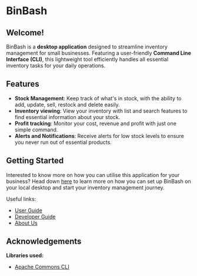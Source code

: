 # BinBash

## Welcome!
BinBash is a **desktop application** designed to streamline inventory management for small businesses. Featuring a
user-friendly **Command Line Interface (CLI)**, this lightweight tool efficiently handles all essential inventory tasks
for your daily operations.


## Features
- **Stock Management**: Keep track of what's in stock, with the ability to add, update, sell, restock and delete easily.
- **Inventory viewing**: View your inventory with list and search features to find essential information about your stock.
- **Profit tracking**: Monitor your cost, revenue and profit with just one simple command.
- **Alerts and Notifications**: Receive alerts for low stock levels to ensure you never run out of essential products.


## Getting Started
Interested to know more on how you can utilise this application for your business? Head down [here](docs/UserGuide.md)
to learn more on how you can set up BinBash on your local desktop and start your inventory management journey.

Useful links:
* [User Guide](docs/UserGuide.md)
* [Developer Guide](docs/DeveloperGuide.md)
* [About Us](docs/AboutUs.md)

## Acknowledgements
**Libraries used:**
- [Apache Commons CLI](https://commons.apache.org/proper/commons-cli/)
